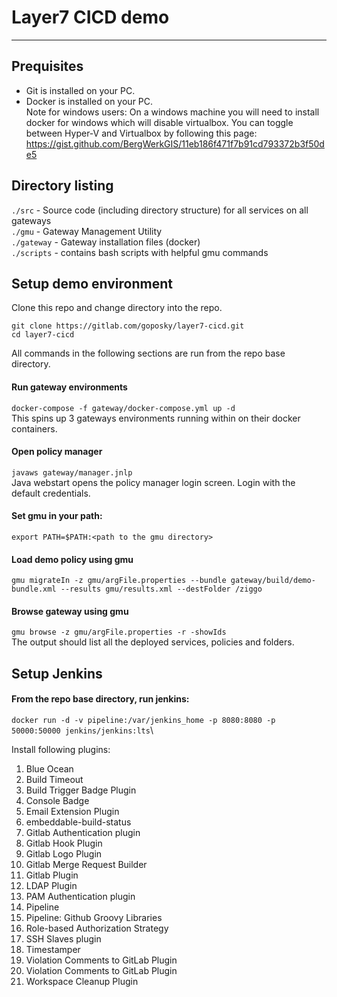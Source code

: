 # Layer7 CICD demo
----------------

## Prequisites
- Git is installed on your PC.
- Docker is installed on your PC.\
Note for windows users: On a windows machine you will need to install docker for windows which will disable virtualbox. You can toggle between Hyper-V and Virtualbox by following this page:  
https://gist.github.com/BergWerkGIS/11eb186f471f7b91cd793372b3f50de5

## Directory listing
`./src` - Source code (including directory structure) for all services on all gateways\
`./gmu` - Gateway Management Utility\
`./gateway` - Gateway installation files (docker)\
`./scripts` - contains bash scripts with helpful gmu commands


## Setup demo environment 
Clone this repo and change directory into the repo. 
```
git clone https://gitlab.com/goposky/layer7-cicd.git
cd layer7-cicd
```
All commands in the following sections are run from the repo base directory.

#### Run gateway environments
`docker-compose -f gateway/docker-compose.yml up -d`\
This spins up 3 gateways environments running within on their docker containers.

#### Open policy manager
`javaws gateway/manager.jnlp`\
Java webstart opens the policy manager login screen. Login with the default credentials.
#### Set gmu in your path:
`export PATH=$PATH:<path to the gmu directory>`
#### Load demo policy using gmu
`gmu migrateIn -z gmu/argFile.properties --bundle gateway/build/demo-bundle.xml --results gmu/results.xml --destFolder /ziggo`
#### Browse gateway using gmu
`gmu browse -z gmu/argFile.properties -r -showIds`\
The output should list all the deployed services, policies and folders.

## Setup Jenkins
#### From the repo base directory, run jenkins:
`docker run -d -v pipeline:/var/jenkins_home -p 8080:8080 -p 50000:50000 jenkins/jenkins:lts`\

Install following plugins:
1. Blue Ocean 
2. Build Timeout 
3. Build Trigger Badge Plugin 
4. Console Badge 
5. Email Extension Plugin 
6. embeddable-build-status 
7. Gitlab Authentication plugin 
8. Gitlab Hook Plugin 
9. Gitlab Logo Plugin 
10. Gitlab Merge Request Builder 
11. Gitlab Plugin 
12. LDAP Plugin 
13. PAM Authentication plugin 
14. Pipeline 
15. Pipeline: Github Groovy Libraries 
16. Role-based Authorization Strategy 
17. SSH Slaves plugin 
18. Timestamper 
19. Violation Comments to GitLab Plugin 
20. Violation Comments to GitLab Plugin 
21. Workspace Cleanup Plugin



